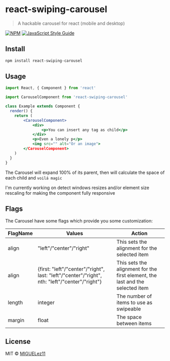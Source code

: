 # react-swiping-carousel

> A hackable carousel for react (mobile and desktop)

[![NPM](https://img.shields.io/npm/v/react-swiping-carousel.svg)](https://www.npmjs.com/package/react-swiping-carousel) [![JavaScript Style Guide](https://img.shields.io/badge/code_style-standard-brightgreen.svg)](https://standardjs.com)

## Install

```bash
npm install react-swiping-carousel
```

## Usage

```jsx
import React, { Component } from 'react'

import CarouselComponent from 'react-swiping-carousel'

class Example extends Component {
  render() {
    return (
		<CarouselComponent>
			<div>
				<p>You can insert any tag as child</p>
			</div>
			<p>Even a lonely p</p>
			<img src="" alt="Or an image">
		</CarouselComponent>
	)
  }
}
```

The Carousel will expand 100% of its parent, then will calculate the space of each child and `voilá magic`

I'm currently working on detect windows resizes and/or element size rescaling for making the component fully responsive

## Flags

The Carousel have some flags which provide you some customization:

|FlagName|Values|Action|
|--|--|--|
|align|"left"/"center"/"right"|This sets the alignment for the selected item|
|align|{first: "left"/"center"/"right", last: "left"/"center"/"right", nth: "left"/"center"/"right"}|This sets the alignment for the first element, the last and the selected item|
|length|integer|The number of items to use as swipeable|
|margin|float|The space between items|

## License

MIT © [MIGUELez11](https://github.com/MIGUELez11)
